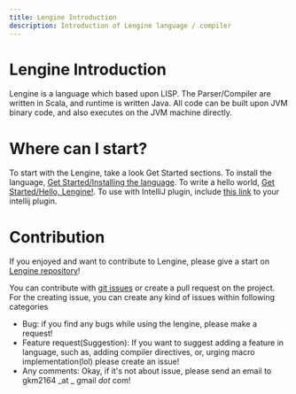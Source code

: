 ```yaml
---
title: Lengine Introduction
description: Introduction of Lengine language / compiler
---
```


# Lengine Introduction

Lengine is a language which based upon LISP. The Parser/Compiler are written in Scala, and runtime is written Java. All code can be built upon JVM binary code, and also executes on the JVM machine directly.

# Where can I start?

To start with the Lengine, take a look Get Started sections.
To install the language, [Get Started/Installing the language](./getting-started/install).
To write a hello world, [Get Started/Hello, Lengine!](./getting-started/helloworld).
To use with IntelliJ plugin, include [this link](https://plugins.lengine.io) to your intellij plugin.


# Contribution

If you enjoyed and want to contribute to Lengine, please give a start on [Lengine repository](https://github.com/gkm2164/lengine)!

You can contribute with [git issues](https://github.com/gkm2164/lengine/issues) or create a pull request on the project.
For the creating issue, you can create any kind of issues within following categories
- Bug: if you find any bugs while using the lengine, please make a request!
- Feature request(Suggestion): If you want to suggest adding a feature in language, such as, adding compiler directives, or, urging macro implementation(lol) please create an issue!
- Any comments: Okay, if it's not about issue, please send an email to gkm2164 _at _ gmail _dot_ com!
